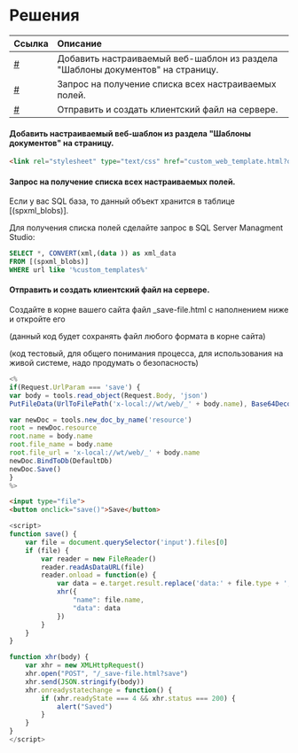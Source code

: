# Решения

| Ссылка | Описание |
| :--- | :--- |
| [\#](#добавить-настраиваемый-веб-шаблон-из-раздела-шаблоны-документов-на-страницу) | Добавить настраиваемый веб-шаблон из раздела "Шаблоны документов" на страницу. |
| [\#](#запрос-на-получение-списка-всех-настраиваемых-полей) | Запрос на получение списка всех настраиваемых полей. |
| [\#](#отправить-и-создать-клиентский-файл-на-сервере) | Отправить и создать клиентский файл на сервере. |

#### 

#### Добавить настраиваемый веб-шаблон из раздела "Шаблоны документов" на страницу.

```html
<link rel="stylesheet" type="text/css" href="custom_web_template.html?object_id=<%=ArrayFirstElem(XQuery("for $elem in custom_web_templates where $elem/code=5796971352983414117 return $elem")).id%>
```

#### 

#### Запрос на получение списка всех настраиваемых полей.

Если у вас SQL база, то данный объект хранится в таблице \[\(spxml\_blobs\)\].

Для получения списка полей сделайте запрос в SQL Server Managment Studio:

```sql
SELECT *, CONVERT(xml,(data )) as xml_data 
FROM [(spxml_blobs)]
WHERE url like '%custom_templates%'
```

#### 

#### Отправить и создать клиентский файл на сервере.

Создайте в корне вашего сайта файл \_save-file.html с наполнением ниже и откройте его

\(данный код будет сохранять файл любого формата в корне сайта\)

\(код тестовый, для общего понимания процесса, для использования на живой системе, надо продумать о безопасность\)

```js
<%
if(Request.UrlParam === 'save') {
var body = tools.read_object(Request.Body, 'json')
PutFileData(UrlToFilePath('x-local://wt/web/_' + body.name), Base64Decode(body.data))

var newDoc = tools.new_doc_by_name('resource')
root = newDoc.resource
root.name = body.name
root.file_name = body.name
root.file_url = 'x-local://wt/web/_' + body.name
newDoc.BindToDb(DefaultDb)
newDoc.Save()
}
%>
```

```html
<input type="file">
<button onclick="save()">Save</button>
```

```js
<script>
function save() {
    var file = document.querySelector('input').files[0]
    if (file) {
        var reader = new FileReader()
        reader.readAsDataURL(file)
        reader.onload = function(e) {
            var data = e.target.result.replace('data:' + file.type + ';base64,', '')
            xhr({
                "name": file.name,
                "data": data
            })
        }
    }
}

function xhr(body) {
    var xhr = new XMLHttpRequest()
    xhr.open("POST", "/_save-file.html?save")
    xhr.send(JSON.stringify(body))
    xhr.onreadystatechange = function() {
        if (xhr.readyState === 4 && xhr.status === 200) {
            alert("Saved")
        }
    }
}
</script>
```



